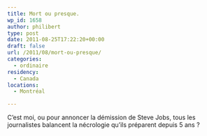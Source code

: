 ```yaml
---
title: Mort ou presque.
wp_id: 1658
author: philibert
type: post
date: 2011-08-25T17:22:20+00:00
draft: false
url: /2011/08/mort-ou-presque/
categories:
  - ordinaire
residency:
  - Canada
locations:
  - Montréal

---
```

C&rsquo;est moi, ou pour annoncer la démission de Steve Jobs, tous les journalistes balancent la nécrologie qu&rsquo;ils préparent depuis 5 ans ?

&nbsp;
